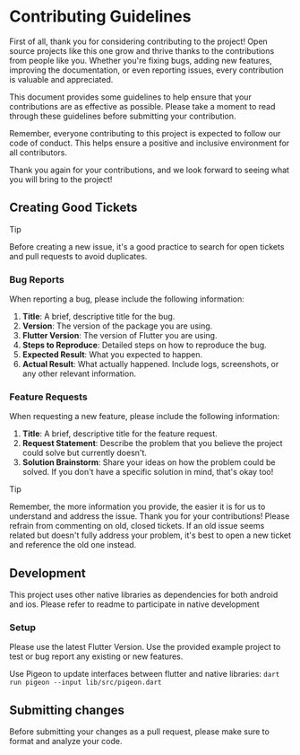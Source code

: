 # Contributing Guidelines

First of all, thank you for considering contributing to the project! Open source
projects like this one grow and thrive thanks to the contributions from people 
like you. Whether you're fixing bugs, adding new features, improving the 
documentation, or even reporting issues, every contribution is valuable and 
appreciated.

This document provides some guidelines to help ensure that your contributions 
are as effective as possible. Please take a moment to read through these 
guidelines before submitting your contribution.

Remember, everyone contributing to this project is expected to follow our code 
of conduct. This helps ensure a positive and inclusive environment for all 
contributors.

Thank you again for your contributions, and we look forward to seeing what you
will bring to the project!

## Creating Good Tickets

> [!TIP]
> Before creating a new issue, it's a good practice to search for open tickets
and pull requests to avoid duplicates.

### Bug Reports

When reporting a bug, please include the following information:

1. **Title**: A brief, descriptive title for the bug.
2. **Version**: The version of the package you are using.
3. **Flutter Version**: The version of Flutter you are using.
4. **Steps to Reproduce**: Detailed steps on how to reproduce the bug.
5. **Expected Result**: What you expected to happen.
6. **Actual Result**: What actually happened. Include logs, screenshots, or any 
other relevant information.

### Feature Requests

When requesting a new feature, please include the following information:

1. **Title**: A brief, descriptive title for the feature request.
2. **Request Statement**: Describe the problem that you believe the project 
could solve but currently doesn't.
3. **Solution Brainstorm**: Share your ideas on how the problem could be solved.
If you don't have a specific solution in mind, that's okay too!

> [!TIP]
> Remember, the more information you provide, the easier it is for us to 
understand and address the issue. Thank you for your contributions!
> Please refrain from commenting on old, closed tickets. If an old issue seems 
related but doesn't fully address your problem, it's best to open a new ticket 
and reference the old one instead.

## Development

This project uses other native libraries as dependencies for both android 
and ios. Please refer to readme to participate in native development


### Setup

Please use the latest Flutter Version. Use the provided example project to test 
or bug report any existing or new features. 

Use Pigeon to update interfaces between flutter and native libraries:
`dart run pigeon --input lib/src/pigeon.dart`

## Submitting changes

Before submitting your changes as a pull request, please make sure to format 
and analyze your code.
